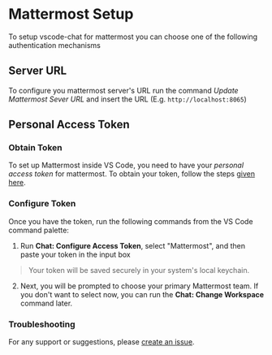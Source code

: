 # Mattermost Setup

To setup vscode-chat for mattermost you can choose one of the following authentication mechanisms

## Server URL

To configure you mattermost server's URL run the command _Update Mattermost Sever URL_ and insert the URL (E.g. `http://localhost:8065`)

## Personal Access Token

### Obtain Token

To set up Mattermost inside VS Code, you need to have your _personal access token_ for mattermost. To obtain your token, follow the steps [given here](https://docs.mattermost.com/developer/personal-access-tokens.html#creating-a-personal-access-token).

### Configure Token

Once you have the token, run the following commands from the VS Code command palette:

1. Run **Chat: Configure Access Token**, select "Mattermost", and then paste your token in the input box

> Your token will be saved securely in your system's local keychain.

2. Next, you will be prompted to choose your primary Mattermost team. If you don't want to select now, you can run the **Chat: Change Workspace** command later.

### Troubleshooting

For any support or suggestions, please [create an issue](https://github.com/karigari/vscode-chat/issues).

